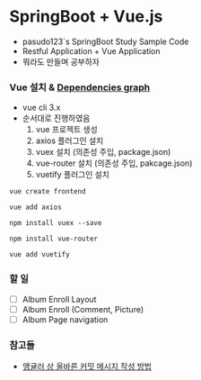 # SpringBoot + Vue.js
* pasudo123`s SpringBoot Study Sample Code
* Restful Application + Vue Application
* 뭐라도 만들며 공부하자

### Vue 설치 & [Dependencies graph](https://github.com/pasudo123/pasudo123-spring-boot-app/network/dependencies)
* vue cli 3.x
* 순서대로 진행하였음
  1. vue 프로젝트 생성
  2. axios 플러그인 설치
  3. vuex 설치 (의존성 주입, package.json)
  4. vue-router 설치 (의존성 주입, pakcage.json)
  5. vuetify 플러그인 설치

```code
vue create frontend

vue add axios

npm install vuex --save

npm install vue-router

vue add vuetify
```

### 할 일
- [ ] Album Enroll Layout
- [ ] Album Enroll (Comment, Picture)
- [ ] Album Page navigation

### 참고들
- [앵귤러 상 올바른 커밋 메시지 작성 방법](https://github.com/angular/angular/blob/master/CONTRIBUTING.md#-commit-message-guidelines)
